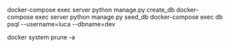 docker-compose exec server python manage.py create_db
docker-compose exec server python manage.py seed_db
docker-compose exec db psql --username=luca --dbname=dev

docker system prune -a
